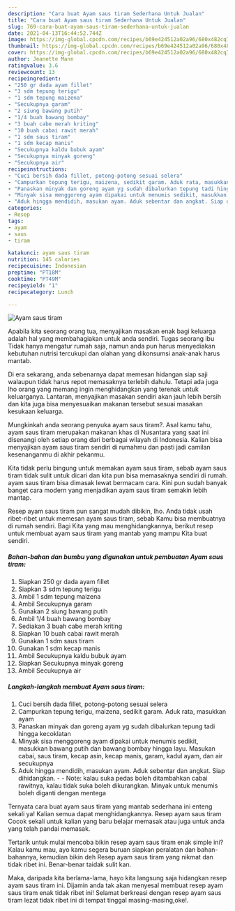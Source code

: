 ```yaml
---
description: "Cara buat Ayam saus tiram Sederhana Untuk Jualan"
title: "Cara buat Ayam saus tiram Sederhana Untuk Jualan"
slug: 769-cara-buat-ayam-saus-tiram-sederhana-untuk-jualan
date: 2021-04-13T16:44:52.744Z
image: https://img-global.cpcdn.com/recipes/b69e424512a02a96/680x482cq70/ayam-saus-tiram-foto-resep-utama.jpg
thumbnail: https://img-global.cpcdn.com/recipes/b69e424512a02a96/680x482cq70/ayam-saus-tiram-foto-resep-utama.jpg
cover: https://img-global.cpcdn.com/recipes/b69e424512a02a96/680x482cq70/ayam-saus-tiram-foto-resep-utama.jpg
author: Jeanette Mann
ratingvalue: 3.6
reviewcount: 13
recipeingredient:
- "250 gr dada ayam fillet"
- "3 sdm tepung terigu"
- "1 sdm tepung maizena"
- "Secukupnya garam"
- "2 siung bawang putih"
- "1/4 buah bawang bombay"
- "3 buah cabe merah kriting"
- "10 buah cabai rawit merah"
- "1 sdm saus tiram"
- "1 sdm kecap manis"
- "Secukupnya kaldu bubuk ayam"
- "Secukupnya minyak goreng"
- "Secukupnya air"
recipeinstructions:
- "Cuci bersih dada fillet, potong-potong sesuai selera"
- "Campurkan tepung terigu, maizena, sedikit garam. Aduk rata, masukkan ayam"
- "Panaskan minyak dan goreng ayam yg sudah dibalurkan tepung tadi hingga kecoklatan"
- "Minyak sisa menggoreng ayam dipakai untuk menumis sedikit, masukkan bawang putih dan bawang bombay hingga layu. Masukan cabai, saus tiram, kecap asin, kecap manis, garam, kadul ayam, dan air secukupnya"
- "Aduk hingga mendidih, masukan ayam. Aduk sebentar dan angkat. Siap dihidangkan.  Note: kalau suka pedas boleh ditambahkan cabai rawitnya, kalau tidak suka boleh dikurangkan. Minyak untuk menumis boleh diganti dengan mentega"
categories:
- Resep
tags:
- ayam
- saus
- tiram

katakunci: ayam saus tiram 
nutrition: 145 calories
recipecuisine: Indonesian
preptime: "PT18M"
cooktime: "PT49M"
recipeyield: "1"
recipecategory: Lunch

---
```



![Ayam saus tiram](https://img-global.cpcdn.com/recipes/b69e424512a02a96/680x482cq70/ayam-saus-tiram-foto-resep-utama.jpg)

Apabila kita seorang orang tua, menyajikan masakan enak bagi keluarga adalah hal yang membahagiakan untuk anda sendiri. Tugas seorang ibu Tidak hanya mengatur rumah saja, namun anda pun harus menyediakan kebutuhan nutrisi tercukupi dan olahan yang dikonsumsi anak-anak harus mantab.

Di era  sekarang, anda sebenarnya dapat memesan hidangan siap saji walaupun tidak harus repot memasaknya terlebih dahulu. Tetapi ada juga lho orang yang memang ingin menghidangkan yang terenak untuk keluarganya. Lantaran, menyajikan masakan sendiri akan jauh lebih bersih dan kita juga bisa menyesuaikan makanan tersebut sesuai masakan kesukaan keluarga. 



Mungkinkah anda seorang penyuka ayam saus tiram?. Asal kamu tahu, ayam saus tiram merupakan makanan khas di Nusantara yang saat ini disenangi oleh setiap orang dari berbagai wilayah di Indonesia. Kalian bisa menyajikan ayam saus tiram sendiri di rumahmu dan pasti jadi camilan kesenanganmu di akhir pekanmu.

Kita tidak perlu bingung untuk memakan ayam saus tiram, sebab ayam saus tiram tidak sulit untuk dicari dan kita pun bisa memasaknya sendiri di rumah. ayam saus tiram bisa dimasak lewat bermacam cara. Kini pun sudah banyak banget cara modern yang menjadikan ayam saus tiram semakin lebih mantap.

Resep ayam saus tiram pun sangat mudah dibikin, lho. Anda tidak usah ribet-ribet untuk memesan ayam saus tiram, sebab Kamu bisa membuatnya di rumah sendiri. Bagi Kita yang mau menghidangkannya, berikut resep untuk membuat ayam saus tiram yang mantab yang mampu Kita buat sendiri.

<!--inarticleads1-->

##### Bahan-bahan dan bumbu yang digunakan untuk pembuatan Ayam saus tiram:

1. Siapkan 250 gr dada ayam fillet
1. Siapkan 3 sdm tepung terigu
1. Ambil 1 sdm tepung maizena
1. Ambil Secukupnya garam
1. Gunakan 2 siung bawang putih
1. Ambil 1/4 buah bawang bombay
1. Sediakan 3 buah cabe merah kriting
1. Siapkan 10 buah cabai rawit merah
1. Gunakan 1 sdm saus tiram
1. Gunakan 1 sdm kecap manis
1. Ambil Secukupnya kaldu bubuk ayam
1. Siapkan Secukupnya minyak goreng
1. Ambil Secukupnya air




<!--inarticleads2-->

##### Langkah-langkah membuat Ayam saus tiram:

1. Cuci bersih dada fillet, potong-potong sesuai selera
1. Campurkan tepung terigu, maizena, sedikit garam. Aduk rata, masukkan ayam
1. Panaskan minyak dan goreng ayam yg sudah dibalurkan tepung tadi hingga kecoklatan
1. Minyak sisa menggoreng ayam dipakai untuk menumis sedikit, masukkan bawang putih dan bawang bombay hingga layu. Masukan cabai, saus tiram, kecap asin, kecap manis, garam, kadul ayam, dan air secukupnya
1. Aduk hingga mendidih, masukan ayam. Aduk sebentar dan angkat. Siap dihidangkan. -  - Note: kalau suka pedas boleh ditambahkan cabai rawitnya, kalau tidak suka boleh dikurangkan. Minyak untuk menumis boleh diganti dengan mentega




Ternyata cara buat ayam saus tiram yang mantab sederhana ini enteng sekali ya! Kalian semua dapat menghidangkannya. Resep ayam saus tiram Cocok sekali untuk kalian yang baru belajar memasak atau juga untuk anda yang telah pandai memasak.

Tertarik untuk mulai mencoba bikin resep ayam saus tiram enak simple ini? Kalau kamu mau, ayo kamu segera buruan siapkan peralatan dan bahan-bahannya, kemudian bikin deh Resep ayam saus tiram yang nikmat dan tidak ribet ini. Benar-benar taidak sulit kan. 

Maka, daripada kita berlama-lama, hayo kita langsung saja hidangkan resep ayam saus tiram ini. Dijamin anda tak akan menyesal membuat resep ayam saus tiram enak tidak ribet ini! Selamat berkreasi dengan resep ayam saus tiram lezat tidak ribet ini di tempat tinggal masing-masing,oke!.

